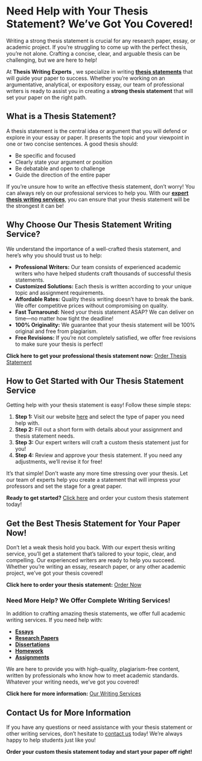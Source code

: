 # Need Help with Your Thesis Statement? We’ve Got You Covered!

Writing a strong thesis statement is crucial for any research paper, essay, or academic project. If you’re struggling to come up with the perfect thesis, you’re not alone. Crafting a concise, clear, and arguable thesis can be challenging, but we are here to help!

At **Thesis Writing Experts** , we specialize in writing [**thesis statements**](https://tinyurl.com/topessay?keyword=thesis+staements) that will guide your paper to success. Whether you’re working on an argumentative, analytical, or expository essay, our team of professional writers is ready to assist you in creating a **strong thesis statement** that will set your paper on the right path.

## What is a Thesis Statement?

A thesis statement is the central idea or argument that you will defend or explore in your essay or paper. It presents the topic and your viewpoint in one or two concise sentences. A good thesis should:

- Be specific and focused
- Clearly state your argument or position
- Be debatable and open to challenge
- Guide the direction of the entire paper

If you’re unsure how to write an effective thesis statement, don’t worry! You can always rely on our professional services to help you. With our [**expert thesis writing services**](https://tinyurl.com/topessay?keyword=thesis+staements), you can ensure that your thesis statement will be the strongest it can be!

## Why Choose Our Thesis Statement Writing Service?

We understand the importance of a well-crafted thesis statement, and here’s why you should trust us to help:

- **Professional Writers:** Our team consists of experienced academic writers who have helped students craft thousands of successful thesis statements.
- **Customized Solutions:** Each thesis is written according to your unique topic and assignment requirements.
- **Affordable Rates:** Quality thesis writing doesn’t have to break the bank. We offer competitive prices without compromising on quality.
- **Fast Turnaround:** Need your thesis statement ASAP? We can deliver on time—no matter how tight the deadline!
- **100% Originality:** We guarantee that your thesis statement will be 100% original and free from plagiarism.
- **Free Revisions:** If you’re not completely satisfied, we offer free revisions to make sure your thesis is perfect!

**Click here to get your professional thesis statement now:** [Order Thesis Statement](https://tinyurl.com/topessay?keyword=thesis+staements)

## How to Get Started with Our Thesis Statement Service

Getting help with your thesis statement is easy! Follow these simple steps:

1. **Step 1:** Visit our website [here](https://tinyurl.com/topessay?keyword=thesis+staements) and select the type of paper you need help with.
2. **Step 2:** Fill out a short form with details about your assignment and thesis statement needs.
3. **Step 3:** Our expert writers will craft a custom thesis statement just for you!
4. **Step 4:** Review and approve your thesis statement. If you need any adjustments, we’ll revise it for free!

It’s that simple! Don’t waste any more time stressing over your thesis. Let our team of experts help you create a statement that will impress your professors and set the stage for a great paper.

**Ready to get started?** [Click here](https://tinyurl.com/topessay?keyword=thesis+staements) and order your custom thesis statement today!

## Get the Best Thesis Statement for Your Paper Now!

Don’t let a weak thesis hold you back. With our expert thesis writing service, you’ll get a statement that’s tailored to your topic, clear, and compelling. Our experienced writers are ready to help you succeed. Whether you’re writing an essay, research paper, or any other academic project, we’ve got your thesis covered!

**Click here to order your thesis statement:** [Order Now](https://tinyurl.com/topessay?keyword=thesis+staements)

### Need More Help? We Offer Complete Writing Services!

In addition to crafting amazing thesis statements, we offer full academic writing services. If you need help with:

- [**Essays**](https://tinyurl.com/topessay?keyword=thesis+staements)
- [**Research Papers**](https://tinyurl.com/topessay?keyword=thesis+staements)
- [**Dissertations**](https://tinyurl.com/topessay?keyword=thesis+staements)
- [**Homework**](https://tinyurl.com/topessay?keyword=thesis+staements)
- [**Assignments**](https://tinyurl.com/topessay?keyword=thesis+staements)

We are here to provide you with high-quality, plagiarism-free content, written by professionals who know how to meet academic standards. Whatever your writing needs, we’ve got you covered!

**Click here for more information:** [Our Writing Services](https://tinyurl.com/topessay?keyword=thesis+staements)

## Contact Us for More Information

If you have any questions or need assistance with your thesis statement or other writing services, don’t hesitate to [contact us](https://tinyurl.com/topessay?keyword=thesis+staements) today! We’re always happy to help students just like you!

**Order your custom thesis statement today and start your paper off right!**
